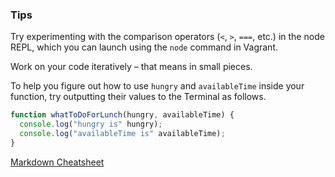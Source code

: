### Tips

Try experimenting with the comparison operators (`<`, `>`, `===`, etc.) in the node REPL, which you can launch using the `node` command in Vagrant.

Work on your code iteratively – that means in small pieces. 

To help you figure out how to use `hungry` and `availableTime` inside your function, try outputting their values to the Terminal as follows.

``` javascript
function whatToDoForLunch(hungry, availableTime) {
  console.log("hungry is" hungry);
  console.log("availableTime is" availableTime);
}
```

[Markdown Cheatsheet](https://github.com/adam-p/markdown-here/wiki/Markdown-Cheatsheet)

